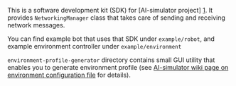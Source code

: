 This is a software development kit (SDK) for [AI-simulator project] [1]. It
provides `NetworkingManager` class that takes care of sending and receiving
network messages.

[1]: https://github.com/SmirnoffYM/AI-simulator "AI-simulator project at GitHub"

You can find example bot that uses that SDK under `example/robot`, and example
environment controller under `example/environment`

`environment-profile-generator` directory contains small GUI utility that
enables you to generate environment profile (see [AI-simulator wiki page on
environment configuration
file](https://github.com/SmirnoffYM/AI-simulator/wiki/Environment-configuration-file)
for details).
